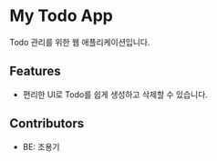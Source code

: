 # My Todo App
Todo 관리를 위한 웹 애플리케이션입니다.
## Features
- 편리한 UI로 Todo를 쉽게 생성하고 삭제할 수 있습니다.
## Contributors
- BE: 조용기
